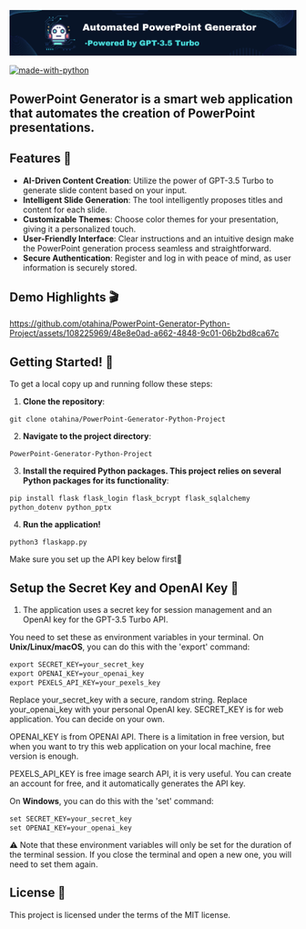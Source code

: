 ![Banner Image](./for_readme/banner.png)

[![made-with-python](https://ForTheBadge.com/images/badges/made-with-python.svg)](https://www.python.org/)

## PowerPoint Generator is a smart web application that automates the creation of PowerPoint presentations.

## Features 🎨


* **AI-Driven Content Creation**: Utilize the power of GPT-3.5 Turbo to generate slide content based on your input.
* **Intelligent Slide Generation**: The tool intelligently proposes titles and content for each slide.
* **Customizable Themes**: Choose color themes for your presentation, giving it a personalized touch.
* **User-Friendly Interface**: Clear instructions and an intuitive design make the PowerPoint generation process seamless and straightforward.
* **Secure Authentication**: Register and log in with peace of mind, as user information is securely stored.

## Demo Highlights 🎬


https://github.com/otahina/PowerPoint-Generator-Python-Project/assets/108225969/48e8e0ad-a662-4848-9c01-06b2bd8ca67c


## Getting Started! 🚀

To get a local copy up and running follow these steps:

1. **Clone the repository**:

```
git clone otahina/PowerPoint-Generator-Python-Project
```

2. **Navigate to the project directory**:

```
PowerPoint-Generator-Python-Project
```

3. **Install the required Python packages. This project relies on several Python packages for its functionality**:


```
pip install flask flask_login flask_bcrypt flask_sqlalchemy python_dotenv python_pptx
```

4. **Run the application!**

```
python3 flaskapp.py
```
Make sure you set up the API key below first🙂

## Setup the Secret Key and OpenAI Key 🔑


1. The application uses a secret key for session management and an OpenAI key for the GPT-3.5 Turbo API.

You need to set these as environment variables in your terminal. On **Unix/Linux/macOS**, you can do this with the 'export' command:

```
export SECRET_KEY=your_secret_key
export OPENAI_KEY=your_openai_key
export PEXELS_API_KEY=your_pexels_key
```
Replace your_secret_key with a secure, random string. Replace your_openai_key with your personal OpenAI key.
SECRET_KEY is for web application. You can decide on your own.

OPENAI_KEY is from OPENAI API. There is a limitation in free version, but when you want to try this web application on your local machine, free version is enough. 

PEXELS_API_KEY is free image search API, it is very useful. You can create an account for free, and it automatically generates the API key. 

On **Windows**, you can do this with the 'set' command:

```
set SECRET_KEY=your_secret_key
set OPENAI_KEY=your_openai_key
```
⚠️ Note that these environment variables will only be set for the duration of the terminal session. If you close the terminal and open a new one, you will need to set them again.

## License 📄

This project is licensed under the terms of the MIT license.




